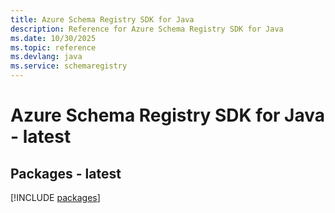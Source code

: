 ```yaml
---
title: Azure Schema Registry SDK for Java
description: Reference for Azure Schema Registry SDK for Java
ms.date: 10/30/2025
ms.topic: reference
ms.devlang: java
ms.service: schemaregistry
---
```

# Azure Schema Registry SDK for Java - latest
## Packages - latest
[!INCLUDE [packages](schema-registry-index.md)]